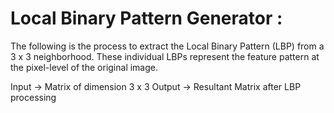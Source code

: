 # Local Binary Pattern Generator :

The following is the process to extract the Local Binary Pattern (LBP) from a 3 x 3 neighborhood. These individual LBPs represent the feature pattern at the pixel-level of the original image.

Input -> Matrix of dimension 3 x 3 
Output -> Resultant Matrix after LBP processing
